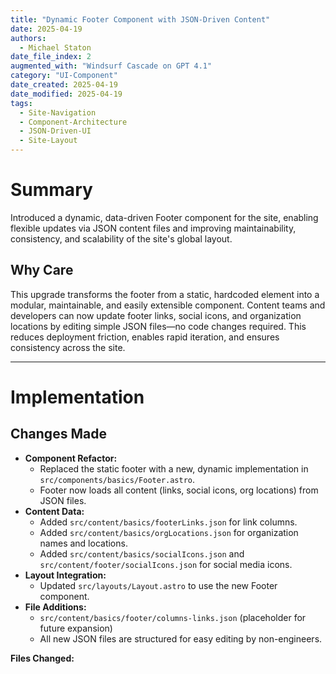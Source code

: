 ```yaml
---
title: "Dynamic Footer Component with JSON-Driven Content"
date: 2025-04-19
authors:
  - Michael Staton
date_file_index: 2
augmented_with: "Windsurf Cascade on GPT 4.1"
category: "UI-Component"
date_created: 2025-04-19
date_modified: 2025-04-19
tags:
  - Site-Navigation
  - Component-Architecture
  - JSON-Driven-UI
  - Site-Layout
---
```


# Summary

Introduced a dynamic, data-driven Footer component for the site, enabling flexible updates via JSON content files and improving maintainability, consistency, and scalability of the site's global layout.


## Why Care

This upgrade transforms the footer from a static, hardcoded element into a modular, maintainable, and easily extensible component. Content teams and developers can now update footer links, social icons, and organization locations by editing simple JSON files—no code changes required. This reduces deployment friction, enables rapid iteration, and ensures consistency across the site.

***

# Implementation

## Changes Made

- **Component Refactor:**  
  - Replaced the static footer with a new, dynamic implementation in `src/components/basics/Footer.astro`.
  - Footer now loads all content (links, social icons, org locations) from JSON files.
- **Content Data:**  
  - Added `src/content/basics/footerLinks.json` for link columns.
  - Added `src/content/basics/orgLocations.json` for organization names and locations.
  - Added `src/content/basics/socialIcons.json` and `src/content/footer/socialIcons.json` for social media icons.
- **Layout Integration:**  
  - Updated `src/layouts/Layout.astro` to use the new Footer component.
- **File Additions:**  
  - `src/content/basics/footer/columns-links.json` (placeholder for future expansion)
  - All new JSON files are structured for easy editing by non-engineers.

**Files Changed:**